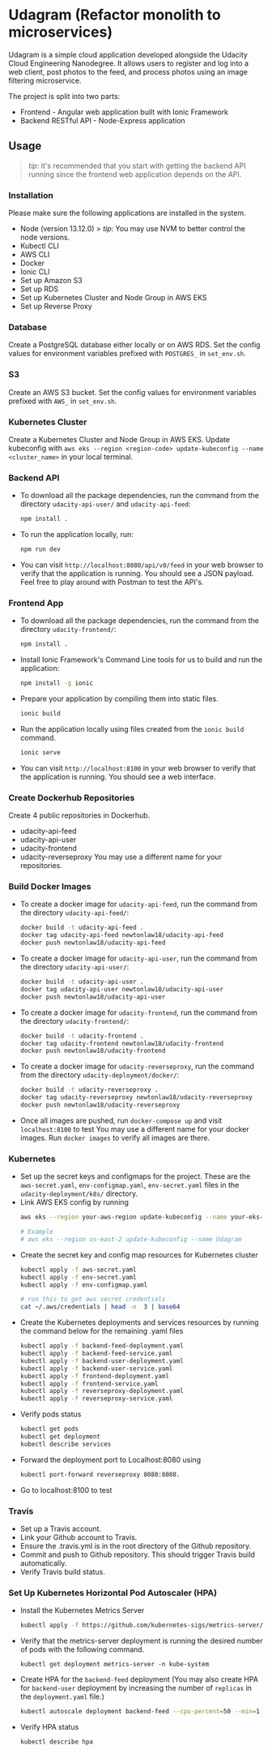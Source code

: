 # Udagram (Refactor monolith to microservices)
Udagram is a simple cloud application developed alongside the Udacity Cloud Engineering Nanodegree. It allows users to register and log into a web client, post photos to the feed, and process photos using an image filtering microservice.

The project is split into two parts:
- Frontend - Angular web application built with Ionic Framework
- Backend RESTful API - Node-Express application

## Usage
> _tip_: it's recommended that you start with getting the backend API running since the frontend web application depends on the API.

### Installation 
Please make sure the following applications are installed in the system.
- Node (version 13.12.0) > _tip_: You may use NVM to better control the node versions.
- Kubectl CLI
- AWS CLI
- Docker
- Ionic CLI
- Set up Amazon S3
- Set up RDS
- Set up Kubernetes Cluster and Node Group in AWS EKS
- Set up Reverse Proxy

### Database
Create a PostgreSQL database either locally or on AWS RDS. Set the config values for environment variables prefixed with `POSTGRES_` in `set_env.sh`.

### S3
Create an AWS S3 bucket. Set the config values for environment variables prefixed with `AWS_` in `set_env.sh`.

### Kubernetes Cluster
Create a Kubernetes Cluster and Node Group in AWS EKS. Update kubeconfig with `aws eks --region <region-code> update-kubeconfig --name <cluster_name>` in your local terminal. 

### Backend API
* To download all the package dependencies, run the command from the directory `udacity-api-user/` and `udacity-api-feed`:
    ```bash
    npm install .
    ```
* To run the application locally, run:
    ```bash
    npm run dev
    ```
* You can visit `http://localhost:8080/api/v0/feed` in your web browser to verify that the application is running. You should see a JSON payload. Feel free to play around with Postman to test the API's.

### Frontend App
* To download all the package dependencies, run the command from the directory `udacity-frontend/`:
    ```bash
    npm install .
    ```
* Install Ionic Framework's Command Line tools for us to build and run the application:
    ```bash
    npm install -g ionic
    ```
* Prepare your application by compiling them into static files.
    ```bash
    ionic build
    ```
* Run the application locally using files created from the `ionic build` command.
    ```bash
    ionic serve
    ```
* You can visit `http://localhost:8100` in your web browser to verify that the application is running. You should see a web interface.

### Create Dockerhub Repositories
Create 4 public repositories in Dockerhub. 
- udacity-api-feed
- udacity-api-user
- udacity-frontend
- udacity-reverseproxy
You may use a different name for your repositories. 

### Build Docker Images
* To create a docker image for `udacity-api-feed`, run the command from the directory `udacity-api-feed/`:
    ```bash
    docker build -t udacity-api-feed .
    docker tag udacity-api-feed newtonlaw18/udacity-api-feed
    docker push newtonlaw18/udacity-api-feed
    ```
* To create a docker image for `udacity-api-user`, run the command from the directory `udacity-api-user/`:
    ```bash
    docker build -t udacity-api-user .
    docker tag udacity-api-user newtonlaw18/udacity-api-user
    docker push newtonlaw18/udacity-api-user
    ```
* To create a docker image for `udacity-frontend`, run the command from the directory `udacity-frontend/`:
    ```bash
    docker build -t udacity-frontend .
    docker tag udacity-frontend newtonlaw18/udacity-frontend
    docker push newtonlaw18/udacity-frontend
    ```   
* To create a docker image for `udacity-reverseproxy`, run the command from the directory `udacity-deployment/docker/`:
    ```bash
    docker build -t udacity-reverseproxy .
    docker tag udacity-reverseproxy newtonlaw18/udacity-reverseproxy
    docker push newtonlaw18/udacity-reverseproxy
    ```
* Once all images are pushed, run `docker-compose up` and visit `localhost:8100` to test
You may use a different name for your docker images. Run `docker images` to verify all images are there. 

### Kubernetes
* Set up the secret keys and configmaps for the project. These are the `aws-secret.yaml`, `env-configmap.yaml`, `env-secret.yaml` files in the `udacity-deployment/k8s/` directory.
* Link AWS EKS config by running
    ```bash
    aws eks --region your-aws-region update-kubeconfig --name your-eks-cluster-name

    # Example
    # aws eks --region us-east-2 update-kubeconfig --name Udagram
    ```
* Create the secret key and config map resources for Kubernetes cluster
    ```bash
    kubectl apply -f aws-secret.yaml
    kubectl apply -f env-secret.yaml
    kubectl apply -f env-configmap.yaml

    # run this to get aws secret credentials
    cat ~/.aws/credentials | head -n  3 | base64       
    ```
* Create the Kubernetes deployments and services resources by running the command below for the remaining .yaml files
    ```bash
    kubectl apply -f backend-feed-deployment.yaml
    kubectl apply -f backend-feed-service.yaml
    kubectl apply -f backend-user-deployment.yaml
    kubectl apply -f backend-user-service.yaml
    kubectl apply -f frontend-deployment.yaml
    kubectl apply -f frontend-service.yaml
    kubectl apply -f reverseproxy-deployment.yaml
    kubectl apply -f reverseproxy-service.yaml
    ```
* Verify pods status 
    ```bash
    kubectl get pods
    kubectl get deployment
    kubectl describe services
    ```
* Forward the deployment port to Localhost:8080 using 
    ```bash
    kubectl port-forward reverseproxy 8080:8080.
    ````
* Go to localhost:8100 to test

### Travis
* Set up a Travis account.
* Link your Github account to Travis.
* Ensure the .travis.yml is in the root directory of the Github repository.
* Commit and push to Github repository. This should trigger Travis build automatically. 
* Verify Travis build status.

### Set Up Kubernetes Horizontal Pod Autoscaler (HPA)
* Install the Kubernetes Metrics Server
    ```bash
    kubectl apply -f https://github.com/kubernetes-sigs/metrics-server/releases/latest/download/components.yaml
    ```
* Verify that the metrics-server deployment is running the desired number of pods with the following command.
    ```
    kubectl get deployment metrics-server -n kube-system
    ```
* Create HPA for the `backend-feed` deployment (You may also create HPA for `backend-user` deployment by increasing the number of `replicas` in the `deployment.yaml` file.)
    ```bash
    kubectl autoscale deployment backend-feed --cpu-percent=50 --min=1 --max=5
    ```
* Verify HPA status
    ```bash
    kubectl describe hpa
    ```

